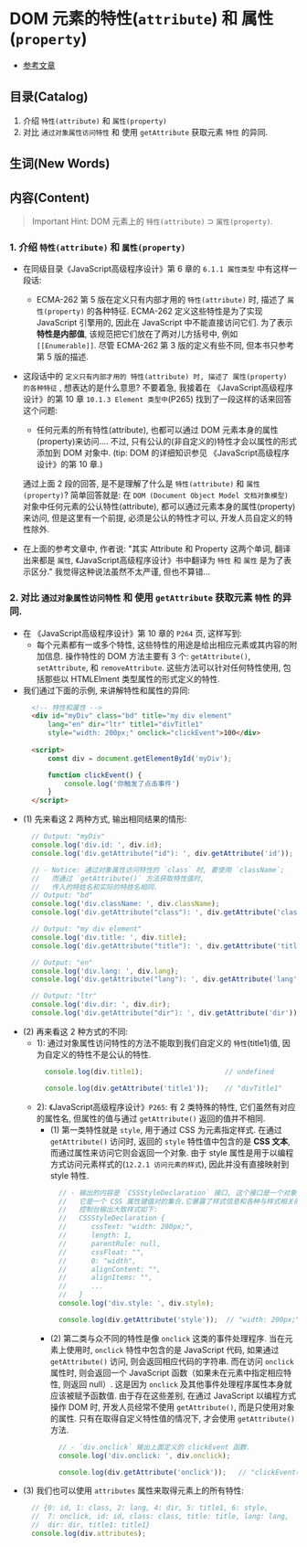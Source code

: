# DOM 元素的特性(`attribute`) 和 属性(`property`)

- [参考文章](https://www.cnblogs.com/wangfupeng1988/p/3631853.html)

## 目录(Catalog)
1. 介绍 `特性(attribute)` 和 `属性(property)`
2. 对比 `通过对象属性访问特性` 和 使用 `getAttribute` 获取元素 `特性` 的异同.



## 生词(New Words)


## 内容(Content)
> Important Hint: DOM 元素上的 `特性(attribute)` $\supset$ `属性(property)`.

### 1. 介绍 `特性(attribute)` 和 `属性(property)`
- 在同级目录《JavaScript高级程序设计》第 6 章的 `6.1.1 属性类型` 中有这样一段话:
    + ECMA-262 第 5 版在定义只有内部才用的 `特性(attribute)` 时,
      描述了 `属性(property)` 的各种特征. ECMA-262 定义这些特性是为了实现
      JavaScript 引擎用的, 因此在 JavaScript 中不能直接访问它们.
      为了表示**特性是内部值**, 该规范把它们放在了两对儿方括号中,
      例如 `[[Enumerable]]`. 尽管 ECMA-262 第 3 版的定义有些不同,
      但本书只参考第 5 版的描述. 
- 这段话中的 `定义只有内部才用的 特性(attribute) 时, 描述了 属性(property) 的各种特征`
  , 想表达的是什么意思? 不要着急, 我接着在 《JavaScript高级程序设计》的第 10 章
  `10.1.3 Element 类型中`(P265) 找到了一段这样的话来回答这个问题:
    + 任何元素的所有特性(attribute), 也都可以通过 DOM
      元素本身的属性(property)来访问.... 不过,
      只有公认的(非自定义的)特性才会以属性的形式添加到 DOM 对象中.
      (tip: DOM 的详细知识参见 《JavaScript高级程序设计》的第 10 章.)
  
  通过上面 2 段的回答, 是不是理解了什么是 `特性(attribute)` 和 `属性(property)`?
  简单回答就是: 在 `DOM (Document Object Model 文档对象模型)`
  对象中任何元素的公认特性(attribute), 都可以通过元素本身的属性(property)来访问,
  但是这里有一个前提, 必须是公认的特性才可以, 开发人员自定义的特性除外.
- 在上面的参考文章中, 作者说: "其实 Attribute 和 Property 这两个单词, 翻译出来都是
  `属性`, 《JavaScript高级程序设计》书中翻译为 `特性` 和 `属性` 是为了表示区分."
  我觉得这种说法虽然不太严谨, 但也不算错...

### 2. 对比 `通过对象属性访问特性` 和 使用 `getAttribute` 获取元素 `特性` 的异同.
- 在 《JavaScript高级程序设计》第 10 章的 `P264` 页, 这样写到:
    + 每个元素都有一或多个特性, 这些特性的用途是给出相应元素或其内容的附加信息.
      操作特性的 DOM 方法主要有 3 个: `getAttribute()`, `setAttribute`,
      和 `removeAttribute`. 这些方法可以针对任何特性使用, 包括那些以 HTMLElment
      类型属性的形式定义的特性.
- 我们通过下面的示例, 来讲解特性和属性的异同:
  ```html
    <!-- 特性和属性 -->
    <div id="myDiv" class="bd" title="my div element"
        lang="en" dir="ltr" title1="divTitle1"
        style="width: 200px;" onclick="clickEvent">100</div>
    
    <script>
        const div = document.getElementById('myDiv');

        function clickEvent() {
            console.log('你触发了点击事件')
        }
    </script>
  ```
- (1) 先来看这 2 两种方式, 输出相同结果的情形:
  ```js
    // Output: "myDiv"
    console.log('div.id: ', div.id);       
    console.log('div.getAttribute("id"): ', div.getAttribute('id'));

    // - Notice: 通过对象属性访问特性的 `class` 时, 要使用 `className`;
    //   而通过 `getAttribute()` 方法获取特性值时,
    //   传入的特姓名和实际的特姓名相同.
    // Output: "bd"
    console.log('div.className: ', div.className); 
    console.log('div.getAttribute("class"): ', div.getAttribute('class'));

    // Output: "my div element"
    console.log('div.title: ', div.title);  
    console.log('div.getAttribute("title"): ', div.getAttribute('title'));

    // Output: "en"
    console.log('div.lang: ', div.lang);    
    console.log('div.getAttribute("lang"): ', div.getAttribute('lang'));

    // Output: "ltr"
    console.log('div.dir: ', div.dir);      
    console.log('div.getAttribute("dir"): ', div.getAttribute('dir'));
  ```
- (2) 再来看这 2 种方式的不同:
    + 1): 通过对象属性访问特性的方法不能取到我们自定义的 `特性`(title1)值,
      因为自定义的特性不是公认的特性.
      ```js
        console.log(div.title1);                    // undefined

        console.log(div.getAttribute('title1'));    // "divTitle1"
      ```
    + 2): 《JavaScript高级程序设计》`P265`: 有 2 类特殊的特性, 它们虽然有对应的属性名,
      但属性的值与通过 `getAttribute()` 返回的值并不相同. 
        - (1) 第一类特性就是 `style`, 用于通过 CSS 为元素指定样式. 在通过
          `getAttribute()` 访问时, 返回的 `style` 特性值中包含的是 **CSS 文本**,
          而通过属性来访问它则会返回一个对象. 由于 style
          属性是用于以编程方式访问元素样式的(`12.2.1 访问元素的样式`),
          因此并没有直接映射到 style 特性.
          ```js
            // - 输出的内容是 `CSSStyleDeclaration` 接口, 这个接口是一个对象, 
            //   它是一个 CSS 属性键值对的集合.它暴露了样式信息和各种与样式相关的方法和属性.
            //   控制台输出大致样式如下:
            //   CSSStyleDeclaration {
            //      cssText: "width: 200px;",
            //      length: 1,
            //      parentRule: null,
            //      cssFloat: "",
            //      0: "width",
            //      alignContent: "",
            //      alignItems: "",
            //      ...
            //   }
            console.log('div.style: ', div.style);

            console.log(div.getAttribute('style'));  // "width: 200px;"
          ```
        - (2) 第二类与众不同的特性是像 `onclick` 这类的事件处理程序.
          当在元素上使用时, `onclick` 特性中包含的是 JavaScript 代码, 
          如果通过 `getAttribute()` 访问, 则会返回相应代码的字符串. 而在访问
          `onclick` 属性时, 则会返回一个 JavaScript 函数（如果未在元素中指定相应特性,
          则返回 null）. 这是因为 `onclick`
          及其他事件处理程序属性本身就应该被赋予函数值.
          由于存在这些差别, 在通过 JavaScript 以编程方式操作 DOM 时, 
          开发人员经常不使用 `getAttribute()`, 而是只使用对象的属性. 
          只有在取得自定义特性值的情况下, 才会使用 `getAttribute()` 方法.
          ```js
            // - `div.onclick` 输出上面定义的 clickEvent 函数. 
            console.log('div.onclick: ', div.onclick);

            console.log(div.getAttribute('onclick'));   // "clickEvent()"
          ```
- (3) 我们也可以使用 `attributes` 属性来取得元素上的所有特性:
  ```js
    // {0: id, 1: class, 2: lang, 4: dir, 5: title1, 6: style,
    //  7: onclick, id: id, class: class, title: title, lang: lang,
    //  dir: dir, title1: title1}
    console.log(div.attributes);
  ```
  